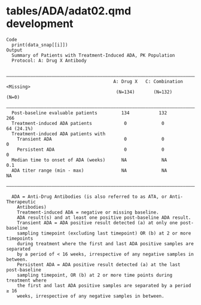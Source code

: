 # tables/ADA/adat02.qmd development

    Code
      print(data_snap[[i]])
    Output
      Summary of Patients with Treatment-Induced ADA, PK Population
      Protocol: A: Drug X Antibody
      
      —————————————————————————————————————————————————————————————————————————————
                                            A: Drug X   C: Combination   <Missing> 
                                             (N=134)       (N=132)         (N=0)   
      —————————————————————————————————————————————————————————————————————————————
      Post-baseline evaluable patients         134           132            266    
      Treatment-induced ADA patients            0             0          64 (24.1%)
      Treatment-induced ADA patients with                                          
        Transient ADA                           0             0              0     
        Persistent ADA                          0             0              0     
      Median time to onset of ADA (weeks)      NA             NA            0.1    
      ADA titer range (min - max)              NA             NA             NA    
      —————————————————————————————————————————————————————————————————————————————
      
      ADA = Anti-Drug Antibodies (is also referred to as ATA, or Anti-Therapeutic
        Antibodies)
        Treatment-induced ADA = negative or missing baseline.
        ADA result(s) and at least one positive post-baseline ADA result.
        Transient ADA = ADA positive result detected (a) at only one post-baseline
        sampling timepoint (excluding last timepoint) OR (b) at 2 or more timepoints
        during treatment where the first and last ADA positive samples are separated
        by a period of < 16 weeks, irrespective of any negative samples in between.
        Persistent ADA = ADA positive result detected (a) at the last post-baseline
        sampling timepoint, OR (b) at 2 or more time points during treatment where
        the first and last ADA positive samples are separated by a period ≥ 16
        weeks, irrespective of any negative samples in between.

